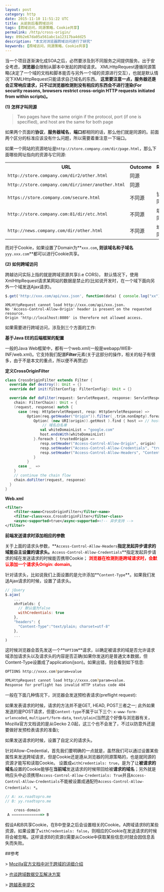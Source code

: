 ```yaml
---
layout: post
category: http
date: 2015-11-10 11:51:22 UTC
title: 从前到后看跨域访问
tags: [跨域访问，同源策略，Cookie共享]
permalink: /http/cross-origin/
key: 89b2e67da05a561abc1a12317ba4dd25
description: "本文对浏览器跨域访问进行了研究"
keywords: [跨域访问，同源策略，Cookie共享]
---
```


当一个项目逐渐演化成SOA之后，必然要涉及到不同服务之间提供服务。出于安全考虑，**浏览器**会限制从脚本中发起的跨域请求。
XMLHttpRequest遵循同源策略(决定了一个域的文档和脚本能否与另外一个域的资源进行交互），也就是默认情况下XMLHttpRequest只能请求自己域名的东西。
**这里要注意一点，服务器还是会正常响应请求，只不过浏览器检测到没有相应的东西会不进行渲染(For security reasons, browsers restrict cross-origin HTTP requests initiated from within scripts)。**


**(1) 怎样才叫同源**

> Two pages have the same origin if the protocol, port (if one is specified), and host are the same for both page

如果两个页面的**协议**，**服务器域名**，**端口**都相同的话，那么他们就是同源的。前面两个区分的标准应该没有什么问题，所以需要着重注意一下端口。

如果一个网站的资源地址是```http://store.company.com/dir/page.html```，那么下面哪些网址指向的资源与它同源: 

<table class="standard-table">
 <tbody>
  <tr>
   <th>URL</th>
   <th>Outcome</th>
   <th>Reason</th>
  </tr>
  <tr>
   <td><code>http://store.company.com/dir2/other.html</code></td>
   <td>同源</td>
   <td>&nbsp;</td>
  </tr>
  <tr>
   <td><code>http://store.company.com/dir/inner/another.html</code></td>
   <td>同源</td>
   <td>&nbsp;</td>
  </tr>
  <tr>
   <td><code>https://store.company.com/secure.html</code></td>
   <td>不同源</td>
   <td>协议不同</td>
  </tr>
  <tr>
   <td><code>http://store.company.com:81/dir/etc.html</code></td>
   <td>不同源</td>
   <td>端口不同</td>
  </tr>
  <tr>
   <td><code>http://news.company.com/dir/other.html</code></td>
   <td>不同源</td>
   <td>域名不同</td>
  </tr>
 </tbody>
</table>

而对于Cookie，如果设置了Domain为**```xxx.com```**, 则该域名和子域名**```yyy.xxx.com```**都可以进行Cookie共享。


**(2) 如何跨域访问**

跨越访问实际上指的就是跨域资源共享(i.e CORS)，
默认情况下，使用XmlHttpRequest请求某网站的数据是禁止的(比如说开发时，在一个域下面向另外一个域发送Ajax请求)。

```js
$.get('http://xxx.com/api/xxx.json', function(data) { console.log("xx") })
```

```console
XMLHttpRequest cannot load http://xxx.com/api/xxx.json. 
No 'Access-Control-Allow-Origin' header is present on the requested resource. 
Origin 'http://localhost:8080' is therefore not allowed access.
```

如果需要进行跨域访问，涉及到三个方面的工作:

**基于Java EE的后端框架的配置**

一般的Java Web框架中，都有一个web.xml(一般是webapp/WEB-INF/web.xml)。它支持我们配置**Filter**元素(关于这部分的操作，相关的帖子有很多，由于不是本文的重点，所以便不再赘述)

**定义CrossOriginFilter**

```scala
class CrossOriginFilter extends Filter {
  override def destroy(): Unit = {}
  override def init(filterConfig: FilterConfig): Unit = {}

  override def doFilter(request: ServletRequest, response: ServletResponse,
    chain: FilterChain): Unit = {
    (request, response) match {
      case (req: HttpServletRequest, resp: HttpServletResponse) =>
          Option(req.getHeader("Origin")).filter(_.trim.nonEmpty).foreach { origin =>
             Option( (new URI(origin)).getHost ).find { host => // host假设是www.google.com
                 // 域名白名单
                val whiteDomainList = "google.com"
                host.endsWith(whiteDomainList)
             }.foreach { trustedOrigin =>
                resp.setHeader("Access-Control-Allow-Origin", origin)
                resp.setHeader("Access-Control-Allow-Credentials", "true") 
                resp.setHeader("Access-Control-Allow-Headers", "Content-Type")
             }
          }
      case _  =>
    }
    // continue the chain flow
    chain.doFilter(request, response)
  }
}
```
**Web.xml**

```xml
<filter>
	<filter-name>CrossOriginFilter</filter-name>
	<filter-class>xxx.CrossOriginFilter</filter-class>
	<async-supported>true</async-supported><!-- 异步支持 -->
</filter>
```

**前端发送请求时添加相应的参数**

关于上面的请求头参数，**```Access-Control-Allow-Headers```**指定发起异步请求的域能自主设置的请求头。**```Access-Control-Allow-Credentials```**指定发起异步请求的域在发送请求的时候能否携带Cookie； <b style="color:red">浏览器在检测到是跨域请求时，会默认添加一个请求头Origin: domain</b>。
   
针对请求头，比如说我们上面设置的是允许添加**```Content-Type```**。如果我们发送Ajax请求的时候，设置了请求头。

```js
// jQuery
$.ajax(
    ...
    xhrFields: {
      // 默认值为false
      withCredentials: true
    },
    "headers": {
      "Content-Type":"text/plain; charset=utf-8"
    },
    ...
)
```

这时候浏览器会首先发送一个**```OPTION```**请求，以确定被请求的域是否允许请求域添加请求头以及请求头的内容是否正确(如果你发送的是普通文本数据，但Content-Type设置成了application/json)。如果出错，则会看到如下信息:

```bash
OPTIONS http://xxxx.com?param=value

XMLHttpRequest cannot load http://xxxx.com?param=value. 
Response for preflight has invalid HTTP status code 404
```

一般在下面几种情况下，浏览器会发送预检表请求(preflight request):

如果发表请求的时候，请求的方法并不是GET, HEAD, POST三者之一; 此外如果发送的是POST请求，但是`Content-type`不属于以下三个:
`x-www-form-urlencoded`, `multipart/form-data`, `text/plain`(当然这个好像与浏览器有关，Mozilla官方文档说的是从Gecko 2.0起，这三个也不会发了，不过以防意外还是要做好发预检表请求的准备);

如果发送请求的时候，设置了自定义的请求头。

针对Allow-Credential，首先我们要明确的一点就是，虽然我们可以通过设置某些属性来发送跨域请求，但是Cookie还是遵从浏览器的同源策略的，也是就同源的资源才能写和读取Cookie。
设置成```withCredentials: true```，是为了让**被请求的域名**设置的Cookie能够在**当前域**发送请求的时候带回给被**请求的域名**；另外就是响应头中必须携带```Access-Control-Allow-Credentials: True```并且```Access-Control-Allow-Credentials```不能被设置成通配符```Access-Control-Allow-Credentials: *```。

    
```js
// A: xx.roadtopro.me
// B: yy.roadtopro.me

    cross-domain
 A ==============> B
```
假设A和B共享Cookie，在B中登录之后会设置相关的Cookie。A跨域请求B的某些资源，如果设置了```withCredentials: false```，则相应的Cookie在发送请求的时候将会被忽略。这样请求B的资源((需要从Cookie中获取某些信息)时就会因信息丢失而失败。
      
    
##参考

\> [Mozilla官方文档中对于跨域的详细介绍](https://developer.mozilla.org/en-US/docs/Web/HTTP/Access_control_CORS)

\> [也谈跨域数据交互解决方案](https://imququ.com/post/cross-origin-resource-sharing.html)

\> [跨越表单提交](http://stackoverflow.com/questions/11423682/cross-domain-form-posting)

